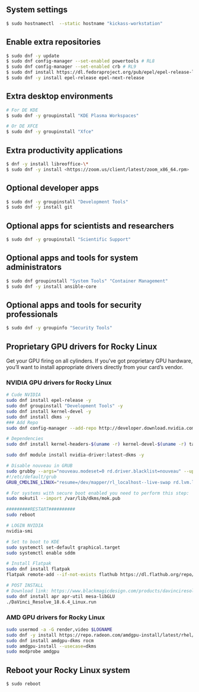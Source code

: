 ## System settings

```sh
$ sudo hostnamectl  --static hostname "kickass-workstation"
```

## Enable extra repositories

```sh
$ sudo dnf -y update
$ sudo dnf config-manager --set-enabled powertools # RL8
$ sudo dnf config-manager --set-enabled crb # RL9
$ sudo dnf install https://dl.fedoraproject.org/pub/epel/epel-release-latest-9.noarch.rpm # Repo Fedora
$ sudo dnf -y install epel-release epel-next-release
```

## Extra desktop environments

```sh
# For DE KDE
$ sudo dnf -y groupinstall "KDE Plasma Workspaces"

# Or DE XFCE
$ sudo dnf -y groupinstall "Xfce"
```

## Extra productivity applications

```sh
$ dnf -y install libreoffice-\*
$ sudo dnf -y install <https://zoom.us/client/latest/zoom_x86_64.rpm>
```

## Optional developer apps

```sh
$ sudo dnf -y groupinstall "Development Tools"
$ sudo dnf -y install git
```

## Optional apps for scientists and researchers

```sh
$ sudo dnf -y groupinstall "Scientific Support"
```

## Optional apps and tools for system administrators

```sh
$ sudo dnf groupinstall "System Tools" "Container Management"
$ sudo dnf -y install ansible-core
```

## Optional apps and tools for security professionals

```sh
$ sudo dnf -y groupinfo "Security Tools"
```

## Proprietary GPU drivers for Rocky Linux

Get your GPU firing on all cylinders. If you’ve got proprietary GPU hardware, you’ll want to install appropriate drivers directly from your card’s vendor.

### NVIDIA GPU drivers for Rocky Linux

```sh
# Cude NVIDIA
sudo dnf install epel-release -y
sudo dnf groupinstall "Development Tools" -y
sudo dnf install kernel-devel -y
sudo dnf install dkms -y
### Add Repo
sudo dnf config-manager --add-repo http://developer.download.nvidia.com/compute/cuda/repos/rhel9/$(uname -i)/cuda-rhel9.repo

# Dependencies
sudo dnf install kernel-headers-$(uname -r) kernel-devel-$(uname -r) tar bzip2 make automake gcc gcc-c++ pciutils elfutils-libelf-devel libglvnd-opengl libglvnd-glx libglvnd-devel acpid pkgconf dkms -y

sudo dnf module install nvidia-driver:latest-dkms -y

# Disable nouveau in GRUB
sudo grubby --args="nouveau.modeset=0 rd.driver.blacklist=nouveau" --update-kernel=ALL
#!/etc/default/grub
GRUB_CMDLINE_LINUX="resume=/dev/mapper/rl_localhost--live-swap rd.lvm.lv=rl_localhost-live/root rd.lvm.lv=rl_localhost-live/swap crashkernel=auto rhgb quiet nouveau.modeset=0 rd.driver.blacklist=nouveau"

# For systems with secure boot enabled you need to perform this step:
sudo mokutil --import /var/lib/dkms/mok.pub

#########RESTART##########
sudo reboot

# LOGIN NVIDIA
nvidia-smi

# Set to boot to KDE
sudo systemctl set-default graphical.target
sudo systemctl enable sddm

# Install Flatpak
sudo dnf install flatpak
flatpak remote-add --if-not-exists flathub https://dl.flathub.org/repo/flathub.flatpakrepo

# POST INSTALL
# Download link: https://www.blackmagicdesign.com/products/davinciresolve
sudo dnf install apr apr-util mesa-libGLU
./DaVinci_Resolve_18.6.4_Linux.run
```

### AMD GPU drivers for Rocky Linux

```sh
sudo usermod -a -G render,video $LOGNAME
sudo dnf -y install https://repo.radeon.com/amdgpu-install/latest/rhel/9.6/amdgpu-install-6.4.60401-1.el9.noarch.rpm
sudo dnf install amdgpu-dkms rocm
sudo amdgpu-install --usecase=dkms
sudo modprobe amdgpu
```

## Reboot your Rocky Linux system

```sh
$ sudo reboot
```
